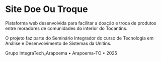 # Site Doe Ou Troque
Plataforma web desenvolvida para facilitar a doação e troca de produtos entre moradores de comunidades do interior do Tocantins.   
  
O projeto faz parte do Seminário Integrador do curso de Tecnologia em Análise e Desenvolvimento de Sistemas da Unitins.  
  
Grupo IntegraTech_Arapoema • Arapoema-TO • 2025
